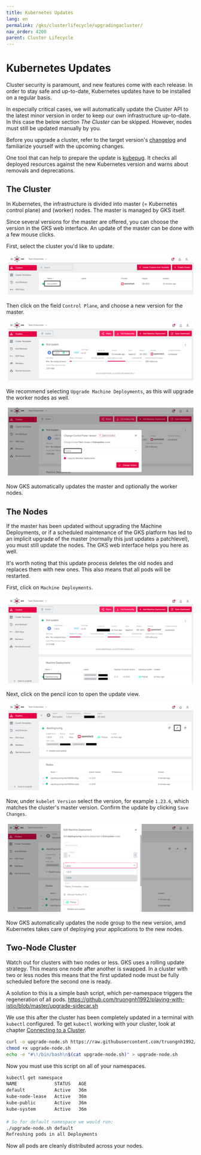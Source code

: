 ```yaml
---
title: Kubernetes Updates
lang: en
permalink: /gks/clusterlifecycle/upgradingacluster/
nav_order: 4200
parent: Cluster Lifecycle
---
```

# Kubernetes Updates

Cluster security is paramount, and new features come with
each release. In order to stay safe and up-to-date, Kubernetes updates have to be installed on a regular basis.

In especially critical cases, we will automatically update the
Cluster API to the latest minor version in order to keep our
own infrastructure up-to-date. In this case the below section
*The Cluster* can be skipped. However, nodes must still be updated
manually by you.

Before you upgrade a cluster, refer to the target version's [changelog](/gks/about/)
and familiarize yourself with the upcoming changes.

One tool that can help to prepare the update is [kubepug](https://github.com/rikatz/kubepug).
It checks all deployed resources against the new Kubernetes version and warns about removals and deprecations.

## The Cluster

In Kubernetes, the infrastructure is divided into master (= Kubernetes control plane) and (worker) nodes.
The master is managed by GKS itself.

Since several versions for the master are offered, you can choose the version in the GKS web interface. An
update of the master can be done with a few mouse clicks.

First, select the cluster you'd like to update.

![Step 1](../images/KubUpd01.png)

Then click on the field `Control Plane`, and choose a new
version for the master.

![Step 2](../images/KubUpd02.png)

We recommend selecting `Upgrade Machine Deployments`, as this will upgrade the worker nodes as well.

![Step 2](../images/KubUpd03.png)

Now GKS automatically updates the master and optionally the
worker nodes.

## The Nodes

If the master has been updated without upgrading the Machine Deployments, or if a scheduled maintenance of the GKS
platform has led to an implicit upgrade of the master (normally this just updates a patchlevel), you must still update the nodes.
The GKS web interface helps you here as well.

It's worth noting that this update process deletes the old nodes and
replaces them with new ones. This also means that all pods will be
restarted.

First, click on `Machine Deployments`.

![Step 3](../images/KubUpd04.png)

Next, click on the pencil icon to open the update view.

![Step 4](../images/KubUpd05.png)

Now, under `kubelet Version` select the version, for example
`1.23.6`, which matches the cluster's master version. Confirm the
update by clicking `Save Changes`.

![Step 5](../images/KubUpd06.png)

Now GKS automatically updates the node group to the new version,
amd Kubernetes takes care of deploying your applications to the
new nodes.

## Two-Node Cluster

Watch out for clusters with two nodes or less. GKS uses a rolling update
strategy. This means one node after another is swapped. In a cluster
with two or less nodes this means that the first updated node must
be fully scheduled before the second one is ready.

A solution to this is a simple bash script, which per-namespace triggers
the regeneration of all pods.
<https://github.com/truongnh1992/playing-with-istio/blob/master/upgrade-sidecar.sh>
<!-- the above is a REALLY bad idea as we link to content that can be changed at any time without noticing us ... we need to FIX this -->

We use this after the cluster has been completely updated in a terminal with `kubectl` configured. To get `kubectl` working with your cluster, look at chapter [Connecting to a Cluster](/gks/accessmanagement/connectingtoacluster/).

```bash
curl -o upgrade-node.sh https://raw.githubusercontent.com/truongnh1992/playing-with-istio/master/upgrade-sidecar.sh
chmod +x upgrade-node.sh
echo -e "#\!/bin/bash\n$(cat upgrade-node.sh)" > upgrade-node.sh
```

Now you must use this script on all of your namespaces.

```bash
kubectl get namespace
NAME              STATUS   AGE
default           Active   36m
kube-node-lease   Active   36m
kube-public       Active   36m
kube-system       Active   36m

# So for default namespace we would run:
./upgrade-node.sh default
Refreshing pods in all Deployments
```

Now all pods are cleanly distributed across your nodes.
